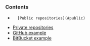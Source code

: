 ### Contents

*		[Public repositories](#public)
*   [Private repositories](#private)
*   [GitHub example](#github)
*   [BitBucket example](#bitbucket)




